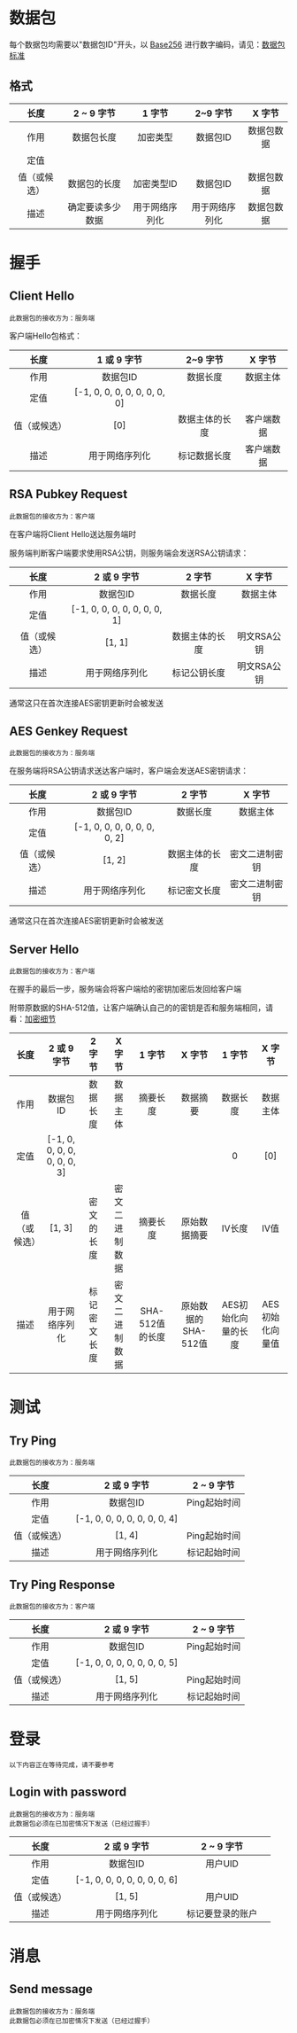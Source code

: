 # 数据包

每个数据包均需要以"数据包ID"开头，以 [Base256](/doc/zh_cn/standard/transport/number/number_encode_standard.md)
进行数字编码，请见：[数据包标准](/doc/zh_cn/standard/transport/packet/packet_standard.md)

## 格式

|   长度   | 2 ~ 9 字节 |  1 字节   | 2~9 字节  | X 字节  |
|:------:|:--------:|:-------:|:-------:|:-----:|
|   作用   |  数据包长度   |  加密类型   |  数据包ID  | 数据包数据 |
|   定值   |          |         |         |       |
| 值（或候选） |  数据包的长度  | 加密类型ID  |  数据包ID  | 数据包数据 |
|   描述   | 确定要读多少数据 | 用于网络序列化 | 用于网络序列化 | 数据包数据 |

# 握手

## Client Hello

``` 此数据包的接收方为：服务端 ```

客户端Hello包格式：

|   长度   |           1 或 9 字节           | 2~9 字节  | X 字节  |
|:------:|:----------------------------:|:-------:|:-----:|
|   作用   |            数据包ID             |  数据长度   | 数据主体  |
|   定值   | [-1, 0, 0, 0, 0, 0, 0, 0, 0] |         |       |
| 值（或候选） |             [0]              | 数据主体的长度 | 客户端数据 |
|   描述   |           用于网络序列化            | 标记数据长度  | 客户端数据 |

## RSA Pubkey Request

``` 此数据包的接收方为：客户端 ```

在客户端将Client Hello送达服务端时

服务端判断客户端要求使用RSA公钥，则服务端会发送RSA公钥请求：

|   长度   |           2 或 9 字节           |  2 字节   |  X 字节   |
|:------:|:----------------------------:|:-------:|:-------:|
|   作用   |            数据包ID             |  数据长度   |  数据主体   |
|   定值   | [-1, 0, 0, 0, 0, 0, 0, 0, 1] |         |         |
| 值（或候选） |            [1, 1]            | 数据主体的长度 | 明文RSA公钥 |
|   描述   |           用于网络序列化            | 标记公钥长度  | 明文RSA公钥 |

通常这只在首次连接AES密钥更新时会被发送

## AES Genkey Request

``` 此数据包的接收方为：服务端 ```

在服务端将RSA公钥请求送达客户端时，客户端会发送AES密钥请求：

|   长度   |           2 或 9 字节           |  2 字节   |  X 字节   |
|:------:|:----------------------------:|:-------:|:-------:|
|   作用   |            数据包ID             |  数据长度   |  数据主体   |
|   定值   | [-1, 0, 0, 0, 0, 0, 0, 0, 2] |         |         |
| 值（或候选） |            [1, 2]            | 数据主体的长度 | 密文二进制密钥 |
|   描述   |           用于网络序列化            | 标记密文长度  | 密文二进制密钥 |

通常这只在首次连接AES密钥更新时会被发送

## Server Hello

``` 此数据包的接收方为：客户端 ```

在握手的最后一步，服务端会将客户端给的密钥加密后发回给客户端

附带原数据的SHA-512值，让客户端确认自己的的密钥是否和服务端相同，请看：[加密细节](/doc/zh_cn/encrypt/encrypt_detail.md#server-hello)

|   长度   |           2 或 9 字节           |  2 字节  |  X 字节   |    1 字节     |     X 字节      |    1 字节     |   X 字节    |
|:------:|:----------------------------:|:------:|:-------:|:-----------:|:-------------:|:-----------:|:---------:|
|   作用   |            数据包ID             |  数据长度  |  数据主体   |    摘要长度     |     数据摘要      |    数据长度     |   数据主体    |
|   定值   | [-1, 0, 0, 0, 0, 0, 0, 0, 3] |        |         |             |               |      0      |    [0]    |
| 值（或候选） |            [1, 3]            | 密文的长度  | 密文二进制数据 |    摘要长度     |    原始数据摘要     |    IV长度     |    IV值    |
|   描述   |           用于网络序列化            | 标记密文长度 | 密文二进制数据 | SHA-512值的长度 | 原始数据的SHA-512值 | AES初始化向量的长度 | AES初始化向量值 |

# 测试

## Try Ping

``` 此数据包的接收方为：服务端 ```

|   长度   |           2 或 9 字节           | 2 ~ 9 字节 |    
|:------:|:----------------------------:|:--------:|
|   作用   |            数据包ID             | Ping起始时间 |
|   定值   | [-1, 0, 0, 0, 0, 0, 0, 0, 4] |          |         
| 值（或候选） |            [1, 4]            | Ping起始时间 |
|   描述   |           用于网络序列化            |  标记起始时间  |

## Try Ping Response

``` 此数据包的接收方为：客户端 ```

|   长度   |           2 或 9 字节           | 2 ~ 9 字节 |    
|:------:|:----------------------------:|:--------:|
|   作用   |            数据包ID             | Ping起始时间 |
|   定值   | [-1, 0, 0, 0, 0, 0, 0, 0, 5] |          |         
| 值（或候选） |            [1, 5]            | Ping起始时间 |
|   描述   |           用于网络序列化            |  标记起始时间  |

# 登录

```
以下内容正在等待完成，请不要参考

```

## Login with password

``` 
此数据包的接收方为：服务端
此数据包必须在已加密情况下发送（已经过握手）
```

|   长度   |           2 或 9 字节           | 2 ~ 9 字节 |     |
|:------:|:----------------------------:|:--------:|:---:|
|   作用   |            数据包ID             |  用户UID   |     |
|   定值   | [-1, 0, 0, 0, 0, 0, 0, 0, 6] |          |     |       
| 值（或候选） |            [1, 5]            |  用户UID   |     |
|   描述   |           用于网络序列化            | 标记要登录的账户 |     |

# 消息

## Send message

``` 
此数据包的接收方为：服务端
此数据包必须在已加密情况下发送（已经过握手）
```